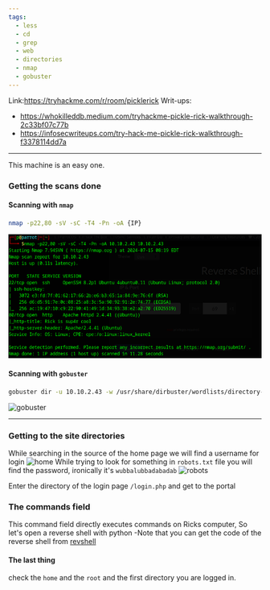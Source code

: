 ```yaml
---
tags:
  - less
  - cd
  - grep
  - web
  - directories
  - nmap
  - gobuster
---
```

Link:https://tryhackme.com/r/room/picklerick
Writ-ups:
- https://whokilleddb.medium.com/tryhackme-pickle-rick-walkthrough-2c33bf07c77b
- https://infosecwriteups.com/try-hack-me-pickle-rick-walkthrough-f3378114dd7a

---

This machine is an easy one.

### Getting the scans done


#### Scanning with `nmap`

```bash
nmap -p22,80 -sV -sC -T4 -Pn -oA {IP}
```
![nmap](photos/Pickle_Rick/nmap.png)

#### Scanning with `gobuster`
```bash
gobuster dir -u 10.10.2.43 -w /usr/share/dirbuster/wordlists/directory-list-2.3-medium.txt
```
 ![gobuster](gobuster.png)

---

### Getting to the site directories

While searching in the source of the home page we will find a username for login
	 ![home](home.png)
While trying to look for something in `robots.txt` file you will find the password, ironically it's `wubbalubbadabadab`
	![robots](robots.png)

Enter the directory of the login page `/login.php` and get to the portal


### The commands field

This command field directly executes commands on Ricks computer, So let's open a reverse shell with python -Note that you can get the code of the reverse shell from [revshell](https://www.revshells.com/)

#### The last thing

check the `home` and the `root` and the first directory you are logged in.